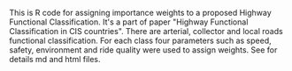 This is R code for assigning importance weights to a proposed Highway Functional Classification. It's a part of paper "Highway Functional Classification in CIS countries". There are arterial, collector and local roads functional classification. For each class four parameters such as speed, safety, environment and ride quality were used to assign weights. See for details md and html files.      
